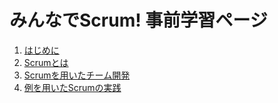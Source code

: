 # みんなでScrum! 事前学習ページ
1. [はじめに](scrum_intro.md)
2. [Scrumとは](scrum_overview.md)
3. [Scrumを用いたチーム開発](scrum_howto.md)
4. [例を用いたScrumの実践](scrum_example.md)